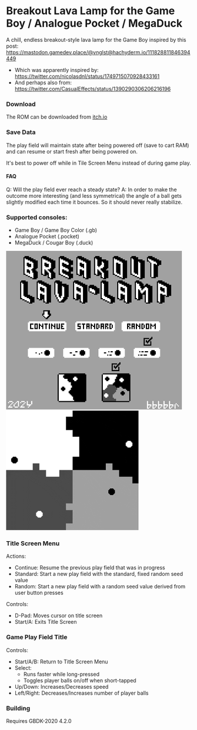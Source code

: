 # Breakout Lava Lamp for the Game Boy / Analogue Pocket / MegaDuck

A chill, endless breakout-style lava lamp for the Game Boy inspired by this post: https://mastodon.gamedev.place/@vnglst@hachyderm.io/111828811846394449
- Which was apparently inspired by: https://twitter.com/nicolasdnl/status/1749715070928433161
- And perhaps also from: https://twitter.com/CasualEffects/status/1390290306206216196


### Download
The ROM can be downloaded from [itch.io](https://bbbbbr.itch.io/breakout-lava-lamp)


### Save Data
The play field will maintain state after being powered off (save to cart RAM) and can resume or start fresh after being powered on.

It's best to power off while in Tile Screen Menu instead of during game play.


#### FAQ
Q: Will the play field ever reach a steady state?
A: In order to make the outcome more interesting (and less symmetrical) the angle of a ball gets slightly modified each time it bounces. So it should never really stabilize.


### Supported consoles:
 - Game Boy / Game Boy Color (.gb)
 - Analogue Pocket (.pocket)
 - MegaDuck / Cougar Boy (.duck)

![Screenshot](info/breakout_lava_lamp_title_screen.png)
![Screenshot](info/breakout_lavalamp_gameplay.gif)


### Title Screen Menu
Actions:
- Continue: Resume the previous play field that was in progress
- Standard: Start a new play field with the standard, fixed random seed value
- Random: Start a new play field with a random seed value derived from user button presses

Controls:
- D-Pad: Moves cursor on title screen
- Start/A: Exits Title Screen

### Game Play Field Title
Controls:
- Start/A/B: Return to Title Screen Menu
- Select:
  - Runs faster while long-pressed
  - Toggles player balls on/off when short-tapped
- Up/Down: Increases/Decreases speed
- Left/Right: Decreases/Increases number of player balls


### Building
Requires GBDK-2020 4.2.0






